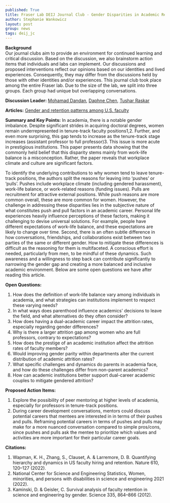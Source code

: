 ```yaml
---
published: True
title: Fraser Lab DEIJ Journal Club - Gender Disparities in Academic Retention 
author: Stephanie Wankowicz
layout: post
group: news
tags: deij_jc
---
```

**Background**
<br>
Our journal clubs aim to provide an environment for continued learning and critical discussion. Based on the discussion, we also brainstorm action items that individuals and labs can implement. Our discussions and proposed interventions reflect our opinions based on our identities and lived experiences. Consequently, they may differ from the discussions held by those with other identities and/or experiences. This journal club took place among the entire Fraser lab. Due to the size of the lab, we split into three groups. Each group had unique but overlapping conversations. 

**Discussion Leader:** [Mohamad Dandan](/members/), [Daphne Chen](/members/), [Tushar Raskar](/members/)

**Articles:** 
[Gender and retention patterns among U.S. faculty](https://www.science.org/doi/10.1126/sciadv.adi2205)

**Summary and Key Points:**
In academia, there is a notable gender imbalance. Despite significant strides in acquiring doctoral degrees, women remain underrepresented in tenure-track faculty positions1,2. 
Further, and even more surprising, this gap tends to increase as the tenure-track stage increases (assistant professor to full professor)3. This issue is more acute in prestigious institutions. 
This paper presents data showing that the commonly held belief that this disparity stems mainly from work-life balance is a misconception. Rather, the paper reveals that workplace climate and culture are significant factors. 

To identify the underlying contributions to why women tend to leave tenure-track positions, the authors split the reasons for leaving into ‘pushes’ or ‘pulls’. 
Pushes include workplace climate (including gendered harassment), work-life balance, or work-related reasons (funding issues). Pulls are recruitment for attractive external positions. While push reasons are more common overall, these are more common for women. However, the challenge in addressing these disparities lies in the subjective nature of what constitutes push and pull factors in an academic career. Personal life experiences heavily influence perceptions of these factors, making it challenging to devise universal solutions. For example, people have different expectations of work-life balance, and these expectations are likely to change over time. Second, there is an often subtle difference in how conversations, friendships, and collaborations exist between two parties of the same or different gender. How to mitigate these differences is difficult as the reasoning for them is multifaceted.  A conscious effort is needed, particularly from men, to be mindful of these dynamics. Such awareness and a willingness to step back can contribute significantly to narrowing the gender gap and creating a more balanced and inclusive academic environment. Below are some open questions we have after reading this article. 


**Open Questions:**
1. How does the definition of work-life balance vary among individuals in academia, and what strategies can institutions implement to respect these varying needs?
2. In what ways does parenthood influence academics' decisions to leave the field, and what alternatives do they often consider?
3. How does having a dual-academic career impact the attrition rates, especially regarding gender differences?
4. Why is there a larger attrition gap among women who are full professors, contrary to expectations?
5. How does the prestige of an academic institution affect the attrition rates of faculty members?
6. Would improving gender parity within departments alter the current distribution of academic attrition rates?
7. What specific challenges and dynamics do parents in academia face, and how do these challenges differ from non-parent academics?
8. How can academic institutions better support dual-career academic couples to mitigate gendered attrition?

**Proposed Action Items:** 
1. Explore the possibility of peer mentoring at higher levels of academia, especially for professors in tenure-track positions. 
2. During career development conversations, mentors could discuss potential careers that mentees are interested in in terms of their pushes and pulls. Reframing potential careers in terms of pushes and pulls may make for a more nuanced conversation compared to simple pros/cons, since pushes and pulls ask the mentee to prioritize which values and activities are more important for their particular career goals. 

 **Citations:** 
1. Wapman, K. H., Zhang, S., Clauset, A. & Larremore, D. B. Quantifying hierarchy and dynamics in US faculty hiring and retention. Nature 610, 120–127 (2022).
2. National Center for Science and Engineering Statistics, Women, minorities, and persons with disabilities in science and engineering 2021 (2022).
3. Kaminski, D. & Geisler, C. Survival analysis of faculty retention in science and engineering by gender. Science 335, 864–866 (2012).
